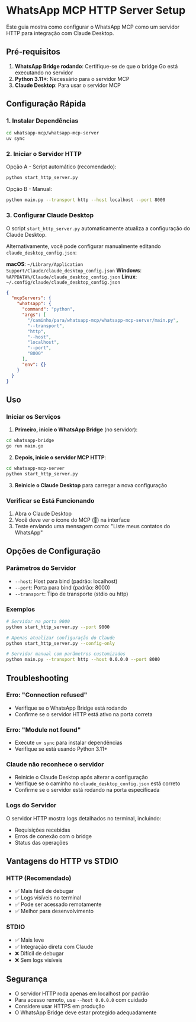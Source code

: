 # WhatsApp MCP HTTP Server Setup

Este guia mostra como configurar o WhatsApp MCP como um servidor HTTP para integração com Claude Desktop.

## Pré-requisitos

1. **WhatsApp Bridge rodando**: Certifique-se de que o bridge Go está executando no servidor
2. **Python 3.11+**: Necessário para o servidor MCP
3. **Claude Desktop**: Para usar o servidor MCP

## Configuração Rápida

### 1. Instalar Dependências

```bash
cd whatsapp-mcp/whatsapp-mcp-server
uv sync
```

### 2. Iniciar o Servidor HTTP

Opção A - Script automático (recomendado):
```bash
python start_http_server.py
```

Opção B - Manual:
```bash
python main.py --transport http --host localhost --port 8000
```

### 3. Configurar Claude Desktop

O script `start_http_server.py` automaticamente atualiza a configuração do Claude Desktop.

Alternativamente, você pode configurar manualmente editando `claude_desktop_config.json`:

**macOS**: `~/Library/Application Support/Claude/claude_desktop_config.json`
**Windows**: `%APPDATA%/Claude/claude_desktop_config.json`
**Linux**: `~/.config/claude/claude_desktop_config.json`

```json
{
  "mcpServers": {
    "whatsapp": {
      "command": "python",
      "args": [
        "/caminho/para/whatsapp-mcp/whatsapp-mcp-server/main.py",
        "--transport",
        "http",
        "--host",
        "localhost",
        "--port",
        "8000"
      ],
      "env": {}
    }
  }
}
```

## Uso

### Iniciar os Serviços

1. **Primeiro, inicie o WhatsApp Bridge** (no servidor):
```bash
cd whatsapp-bridge
go run main.go
```

2. **Depois, inicie o servidor MCP HTTP**:
```bash
cd whatsapp-mcp-server
python start_http_server.py
```

3. **Reinicie o Claude Desktop** para carregar a nova configuração

### Verificar se Está Funcionando

1. Abra o Claude Desktop
2. Você deve ver o ícone do MCP (🔌) na interface
3. Teste enviando uma mensagem como: "Liste meus contatos do WhatsApp"

## Opções de Configuração

### Parâmetros do Servidor

- `--host`: Host para bind (padrão: localhost)
- `--port`: Porta para bind (padrão: 8000)
- `--transport`: Tipo de transporte (stdio ou http)

### Exemplos

```bash
# Servidor na porta 9000
python start_http_server.py --port 9000

# Apenas atualizar configuração do Claude
python start_http_server.py --config-only

# Servidor manual com parâmetros customizados
python main.py --transport http --host 0.0.0.0 --port 8080
```

## Troubleshooting

### Erro: "Connection refused"
- Verifique se o WhatsApp Bridge está rodando
- Confirme se o servidor HTTP está ativo na porta correta

### Erro: "Module not found"
- Execute `uv sync` para instalar dependências
- Verifique se está usando Python 3.11+

### Claude não reconhece o servidor
- Reinicie o Claude Desktop após alterar a configuração
- Verifique se o caminho no `claude_desktop_config.json` está correto
- Confirme se o servidor está rodando na porta especificada

### Logs do Servidor
O servidor HTTP mostra logs detalhados no terminal, incluindo:
- Requisições recebidas
- Erros de conexão com o bridge
- Status das operações

## Vantagens do HTTP vs STDIO

### HTTP (Recomendado)
- ✅ Mais fácil de debugar
- ✅ Logs visíveis no terminal
- ✅ Pode ser acessado remotamente
- ✅ Melhor para desenvolvimento

### STDIO
- ✅ Mais leve
- ✅ Integração direta com Claude
- ❌ Difícil de debugar
- ❌ Sem logs visíveis

## Segurança

- O servidor HTTP roda apenas em localhost por padrão
- Para acesso remoto, use `--host 0.0.0.0` com cuidado
- Considere usar HTTPS em produção
- O WhatsApp Bridge deve estar protegido adequadamente
